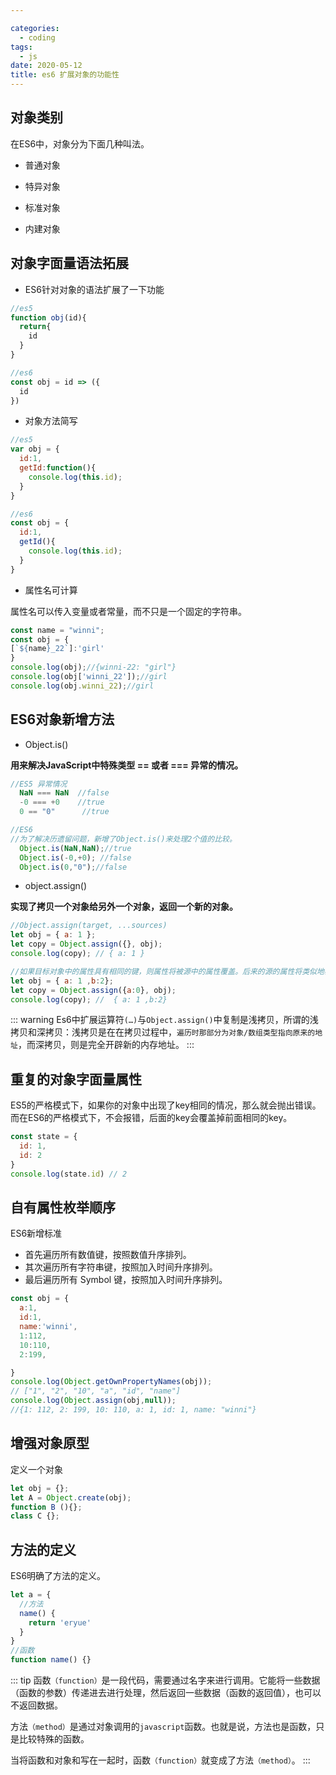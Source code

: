 ```yaml
---

categories:
  - coding
tags:
  - js
date: 2020-05-12
title: es6 扩展对象的功能性
---
```


## 对象类别

在ES6中，对象分为下面几种叫法。

- 普通对象

- 特异对象

- 标准对象

- 内建对象

## 对象字面量语法拓展

- ES6针对对象的语法扩展了一下功能
``` javascript
//es5
function obj(id){
  return{
    id
  }
}

//es6
const obj = id => ({
  id
})
```
- 对象方法简写

``` javascript
//es5
var obj = {
  id:1,
  getId:function(){
    console.log(this.id);
  }
}

//es6
const obj = {
  id:1,
  getId(){
    console.log(this.id);
  }
}
```
- 属性名可计算

属性名可以传入变量或者常量，而不只是一个固定的字符串。

``` javascript
const name = "winni";
const obj = {
[`${name}_22`]:'girl'
}
console.log(obj);//{winni-22: "girl"}
console.log(obj['winni_22']);//girl
console.log(obj.winni_22);//girl
```

## ES6对象新增方法

- Object.is()

**用来解决JavaScript中特殊类型 == 或者 === 异常的情况。**

``` javascript
//ES5 异常情况
  NaN === NaN  //false
  -0 === +0    //true
  0 == "0"      //true

//ES6
//为了解决历遗留问题，新增了Object.is()来处理2个值的比较。
  Object.is(NaN,NaN);//true
  Object.is(-0,+0); //false
  Object.is(0,"0");//false
```

- object.assign()

**实现了拷贝一个对象给另外一个对象，返回一个新的对象。**

``` javascript
//Object.assign(target, ...sources)
let obj = { a: 1 };
let copy = Object.assign({}, obj);
console.log(copy); // { a: 1 }

//如果目标对象中的属性具有相同的键，则属性将被源中的属性覆盖。后来的源的属性将类似地覆盖早先的属性。
let obj = { a: 1 ,b:2};
let copy = Object.assign({a:0}, obj);
console.log(copy); //  { a: 1 ,b:2}
```

::: warning
Es6中扩展运算符`(…)`与`Object.assign()`中复制是浅拷贝，所谓的浅拷贝和深拷贝：浅拷贝是在在拷贝过程中，`遍历时那部分为对象/数组类型指向原来的地址`，而深拷贝，则是完全开辟新的内存地址。
:::

## 重复的对象字面量属性

ES5的严格模式下，如果你的对象中出现了key相同的情况，那么就会抛出错误。而在ES6的严格模式下，不会报错，后面的key会覆盖掉前面相同的key。

``` javascript
const state = {
  id: 1,
  id: 2
}
console.log(state.id) // 2
```

## 自有属性枚举顺序

ES6新增标准

- 首先遍历所有数值键，按照数值升序排列。
- 其次遍历所有字符串键，按照加入时间升序排列。
- 最后遍历所有 Symbol 键，按照加入时间升序排列。

``` javascript
const obj = {
  a:1,
  id:1,
  name:'winni',
  1:112,
  10:110,
  2:199,

}
console.log(Object.getOwnPropertyNames(obj));
// ["1", "2", "10", "a", "id", "name"]
console.log(Object.assign(obj,null));
//{1: 112, 2: 199, 10: 110, a: 1, id: 1, name: "winni"}
```

## 增强对象原型

定义一个对象    

``` javascript
let obj = {};
let A = Object.create(obj);
function B (){};
class C {};
```

## 方法的定义

ES6明确了方法的定义。

``` javascript
let a = {
  //方法
  name() {
    return 'eryue'
  }
}
//函数
function name() {}
```
::: tip
函数`（function）`是一段代码，需要通过名字来进行调用。它能将一些数据（函数的参数）传递进去进行处理，然后返回一些数据（函数的返回值），也可以不返回数据。

方法`（method）`是通过对象调用的`javascript`函数。也就是说，方法也是函数，只是比较特殊的函数。

当将函数和对象和写在一起时，函数`（function）`就变成了方法`（method）`。
:::



